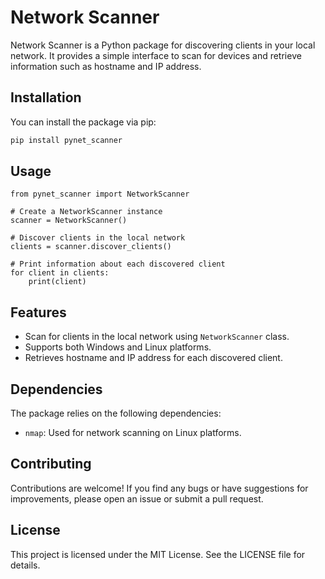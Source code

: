 # Network Scanner

Network Scanner is a Python package for discovering clients in your local network. It provides a simple interface to scan for devices and retrieve information such as hostname and IP address.

## Installation

You can install the package via pip:

```bash
pip install pynet_scanner
```

## Usage

```
from pynet_scanner import NetworkScanner

# Create a NetworkScanner instance
scanner = NetworkScanner()

# Discover clients in the local network
clients = scanner.discover_clients()

# Print information about each discovered client
for client in clients:
    print(client)
```

## Features

- Scan for clients in the local network using `NetworkScanner` class.
- Supports both Windows and Linux platforms.
- Retrieves hostname and IP address for each discovered client.

## Dependencies
The package relies on the following dependencies:

- `nmap`: Used for network scanning on Linux platforms.

## Contributing
Contributions are welcome! If you find any bugs or have suggestions for improvements, please open an issue or submit a pull request.

## License
This project is licensed under the MIT License. See the LICENSE file for details.